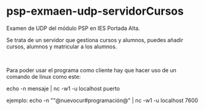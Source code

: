 # psp-exmaen-udp-servidorCursos

Examen de UDP del módulo PSP en IES Portada Alta.

Se trata de un servidor que gestiona cursos y alumnos, puedes añadir cursos, alumnos y matricular a los alumnos.

<br>

Para poder usar el programa como cliente hay que hacer uso de un comando de linux como este:

echo -n mensaje | nc -w1 -u localhost puerto

ejemplo: echo -n ""@nuevocur#programación@" | nc -w1 -u localhost 7600
